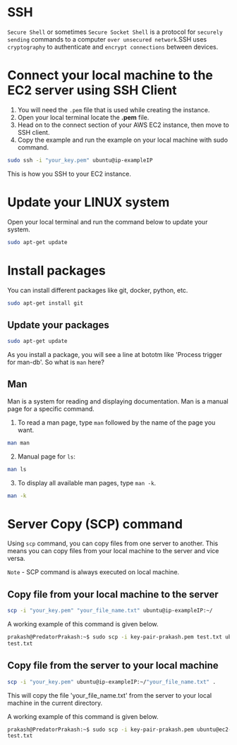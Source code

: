 # SSH

`Secure Shell` or sometimes `Secure Socket Shell` is a protocol for `securely sending` commands to a computer `over unsecured network`.SSH uses `cryptography` to authenticate and `encrypt connections` between devices.

# Connect your local machine to the EC2 server using SSH Client

1. You will need the `.pem` file that is used while creating the instance. 
2. Open your local terminal locate the **.pem** file.
3. Head on to the connect section of your AWS EC2 instance, then move to SSH client. 
4. Copy the example and run the example on your local machine with sudo command.
```bash
sudo ssh -i "your_key.pem" ubuntu@ip-exampleIP
```

This is how you SSH to your EC2 instance.

# Update your LINUX system

Open your local terminal and run the command below to update your system.
```bash
sudo apt-get update
```

# Install packages

You can install different packages like git, docker, python, etc.
```bash
sudo apt-get install git
```

## Update your packages
```bash
sudo apt-get update
```

As you install a package, you will see a line at bototm like 'Process trigger for man-db'. So what is `man` here? 
## Man
Man is a system for reading and displaying documentation. Man is a manual page for a specific command.

1. To read a man page, type `man` followed by the name of the page you want.
```bash
man man
```
2. Manual page for `ls`:
```bash
man ls
```

3. To display all available man pages, type `man -k`.
```bash 
man -k
```

# Server Copy (SCP) command

Using `scp` command, you can copy files from one server to another. This means you can copy files from your local machine to the server and vice versa.

`Note` - SCP command is always executed on local machine. 

## Copy file from your local machine to the server
```bash
scp -i "your_key.pem" "your_file_name.txt" ubuntu@ip-exampleIP:~/
```
A working example of this command is given below.
```bash
prakash@PredatorPrakash:~$ sudo scp -i key-pair-prakash.pem test.txt ubuntu@ec2-16-171-3-12.eu-north-1.compute.amazonaws.com:/home/ubuntu/test_file
test.txt                                                                                            100%  100   1.8MB/s   00:00                   
```

## Copy file from the server to your local machine
```bash
scp -i "your_key.pem" ubuntu@ip-exampleIP:~/"your_file_name.txt" .
```
This will copy the file 'your_file_name.txt' from the server to your local machine in the current directory.

A working example of this command is given below.
```bash
prakash@PredatorPrakash:~$ sudo scp -i key-pair-prakash.pem ubuntu@ec2-16-171-3-12.eu-north-1.compute.amazonaws.com:/home/ubuntu/test_file test.txt
test.txt                                                                                            100%  100   1.8MB/s   00:00                   
```